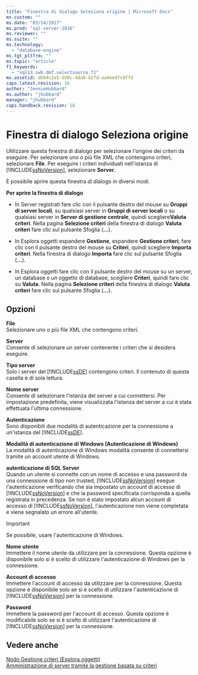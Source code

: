 ```yaml
---
title: "Finestra di dialogo Seleziona origine | Microsoft Docs"
ms.custom: ""
ms.date: "03/14/2017"
ms.prod: "sql-server-2016"
ms.reviewer: ""
ms.suite: ""
ms.technology: 
  - "database-engine"
ms.tgt_pltfrm: ""
ms.topic: "article"
f1_keywords: 
  - "sql13.swb.dmf.selectsource.f1"
ms.assetid: d664c2e5-dd0c-4da8-b27d-aa4ee4fc0ffd
caps.latest.revision: 16
author: "JennieHubbard"
ms.author: "jhubbard"
manager: "jhubbard"
caps.handback.revision: 16
---
```

# Finestra di dialogo Seleziona origine
  Utilizzare questa finestra di dialogo per selezionare l'origine dei criteri da eseguire. Per selezionare uno o più file XML che contengono criteri, selezionare **File**. Per eseguire i criteri individuati nell'istanza di [!INCLUDE[ssNoVersion](../../includes/ssnoversion-md.md)], selezionare **Server**.  
  
 È possibile aprire questa finestra di dialogo in diversi modi.  
  
 **Per aprire la finestra di dialogo**  
  
-   In Server registrati fare clic con il pulsante destro del mouse su **Gruppi di server locali**, su qualsiasi server in **Gruppi di server locali** o su qualsiasi server in **Server di gestione centrale**, quindi scegliere**Valuta criteri**. Nella pagina **Selezione criteri** della finestra di dialogo **Valuta criteri** fare clic sul pulsante Sfoglia (**...**).  
  
-   In Esplora oggetti espandere **Gestione**, espandere **Gestione criteri**, fare clic con il pulsante destro del mouse su **Criteri**, quindi scegliere **Importa criteri**. Nella finestra di dialogo **Importa** fare clic sul pulsante Sfoglia (**...**).  
  
-   In Esplora oggetti fare clic con il pulsante destro del mouse su un server, un database o un oggetto di database, scegliere **Criteri**, quindi fare clic su **Valuta**. Nella pagina **Selezione criteri** della finestra di dialogo **Valuta criteri** fare clic sul pulsante Sfoglia (**...**).  
  
## Opzioni  
 **File**  
 Selezionare uno o più file XML che contengono criteri.  
  
 **Server**  
 Consente di selezionare un server contenente i criteri che si desidera eseguire.  
  
 **Tipo server**  
 Solo i server del [!INCLUDE[ssDE](../../includes/ssde-md.md)] contengono criteri. Il contenuto di questa casella è di sola lettura.  
  
 **Nome server**  
 Consente di selezionare l'istanza del server a cui connettersi. Per impostazione predefinita, viene visualizzata l'istanza del server a cui è stata effettuata l'ultima connessione.  
  
 **Autenticazione**  
 Sono disponibili due modalità di autenticazione per la connessione a un'istanza del [!INCLUDE[ssDE](../../includes/ssde-md.md)].  
  
 **Modalità di autenticazione di Windows (Autenticazione di Windows)**  
 La modalità di autenticazione di Windows modalità consente di connettersi tramite un account utente di Windows.  
  
 **autenticazione di SQL Server**  
 Quando un utente si connette con un nome di accesso e una password da una connessione di tipo non trusted, [!INCLUDE[ssNoVersion](../../includes/ssnoversion-md.md)] esegue l'autenticazione verificando che sia impostato un account di accesso di [!INCLUDE[ssNoVersion](../../includes/ssnoversion-md.md)] e che la password specificata corrisponda a quella registrata in precedenza. Se non è stato impostato alcun account di accesso di [!INCLUDE[ssNoVersion](../../includes/ssnoversion-md.md)], l'autenticazione non viene completata e viene segnalato un errore all'utente.  
  
> [!IMPORTANT]  
>  Se possibile, usare l'autenticazione di Windows.  
  
 **Nome utente**  
 Immettere il nome utente da utilizzare per la connessione. Questa opzione è disponibile solo si è scelto di utilizzare l'autenticazione di Windows per la connessione.  
  
 **Account di accesso**  
 Immettere l'account di accesso da utilizzare per la connessione. Questa opzione è disponibile solo se si è scelto di utilizzare l'autenticazione di [!INCLUDE[ssNoVersion](../../includes/ssnoversion-md.md)] per la connessione.  
  
 **Password**  
 Immettere la password per l'account di accesso. Questa opzione è modificabile solo se si è scelto di utilizzare l'autenticazione di [!INCLUDE[ssNoVersion](../../includes/ssnoversion-md.md)] per la connessione.  
  
## Vedere anche  
 [Nodo Gestione criteri &#40;Esplora oggetti&#41;](../../relational-databases/policy-based-management/policy-management-node-object-explorer.md)   
 [Amministrazione di server tramite la gestione basata su criteri](../../relational-databases/policy-based-management/administer-servers-by-using-policy-based-management.md)  
  
  